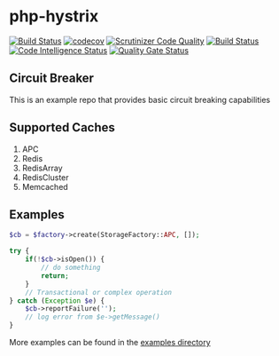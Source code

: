 # php-hystrix 

[![Build Status](https://travis-ci.com/liamsorsby/php-hystrix.svg?branch=master)](https://travis-ci.com/liamsorsby/php-hystrix) [![codecov](https://codecov.io/gh/liamsorsby/php-hystrix/branch/master/graph/badge.svg)](https://codecov.io/gh/liamsorsby/php-hystrix) [![Scrutinizer Code Quality](https://scrutinizer-ci.com/g/liamsorsby/php-hystrix/badges/quality-score.png?b=master)](https://scrutinizer-ci.com/g/liamsorsby/php-hystrix/?branch=master) 
[![Build Status](https://scrutinizer-ci.com/g/liamsorsby/php-hystrix/badges/build.png?b=master)](https://scrutinizer-ci.com/g/liamsorsby/php-hystrix/build-status/master) [![Code Intelligence Status](https://scrutinizer-ci.com/g/liamsorsby/php-hystrix/badges/code-intelligence.svg?b=master)](https://scrutinizer-ci.com/code-intelligence) [![Quality Gate Status](https://sonarcloud.io/api/project_badges/measure?project=liamsorsby_php-hystrix&metric=alert_status)](https://sonarcloud.io/dashboard?id=liamsorsby_php-hystrix)

## Circuit Breaker
This is an example repo that provides basic circuit breaking capabilities

## Supported Caches
1. APC
2. Redis
3. RedisArray
4. RedisCluster
5. Memcached

## Examples

```php
$cb = $factory->create(StorageFactory::APC, []);

try {
    if(!$cb->isOpen()) {
        // do something
        return;
    }
    // Transactional or complex operation
} catch (Exception $e) {
    $cb->reportFailure('');
    // log error from $e->getMessage()
}
```

More examples can be found in the [examples directory](examples)
